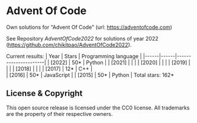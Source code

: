 Advent Of Code
===

Own solutions for "Advent Of Code" (url: https://adventofcode.com)

See Repository *AdventOfCode2022* for solutions of year 2022 (https://github.com/chikitpao/AdventOfCode2022).

Current results:
| Year | Stars | Programming language |
|------|------|----------------------|
| \[2022\] | 50\* | Python |
| \[2021\] |  |  |
| \[2020\] |  |  |
| \[2019\] |  |  |
| \[2018\] |  |  |
| \[2017\] | 12\* | C++ |  
| \[2016\] | 50\* | JavaScript |
| \[2015\] | 50\* | Python |
Total stars: 162\*

License & Copyright
-------------------
This open source release is licensed under the CC0 license. All trademarks are the property of their respective owners.
